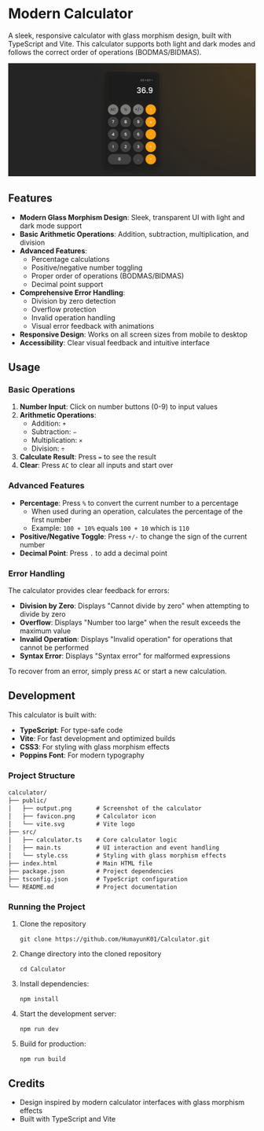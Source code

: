 # Modern Calculator

A sleek, responsive calculator with glass morphism design, built with TypeScript and Vite. This calculator supports both light and dark modes and follows the correct order of operations (BODMAS/BIDMAS).

![Calculator Screenshot](public/output.png)


## Features

- **Modern Glass Morphism Design**: Sleek, transparent UI with light and dark mode support
- **Basic Arithmetic Operations**: Addition, subtraction, multiplication, and division
- **Advanced Features**:
  - Percentage calculations
  - Positive/negative number toggling
  - Proper order of operations (BODMAS/BIDMAS)
  - Decimal point support
- **Comprehensive Error Handling**:
  - Division by zero detection
  - Overflow protection
  - Invalid operation handling
  - Visual error feedback with animations
- **Responsive Design**: Works on all screen sizes from mobile to desktop
- **Accessibility**: Clear visual feedback and intuitive interface

## Usage

### Basic Operations

1. **Number Input**: Click on number buttons (0-9) to input values
2. **Arithmetic Operations**:
   - Addition: `+`
   - Subtraction: `−`
   - Multiplication: `×`
   - Division: `÷`
3. **Calculate Result**: Press `=` to see the result
4. **Clear**: Press `AC` to clear all inputs and start over

### Advanced Features

- **Percentage**: Press `%` to convert the current number to a percentage
  - When used during an operation, calculates the percentage of the first number
  - Example: `100 + 10%` equals `100 + 10` which is `110`
- **Positive/Negative Toggle**: Press `+/-` to change the sign of the current number
- **Decimal Point**: Press `.` to add a decimal point

### Error Handling

The calculator provides clear feedback for errors:

- **Division by Zero**: Displays "Cannot divide by zero" when attempting to divide by zero
- **Overflow**: Displays "Number too large" when the result exceeds the maximum value
- **Invalid Operation**: Displays "Invalid operation" for operations that cannot be performed
- **Syntax Error**: Displays "Syntax error" for malformed expressions

To recover from an error, simply press `AC` or start a new calculation.

## Development

This calculator is built with:

- **TypeScript**: For type-safe code
- **Vite**: For fast development and optimized builds
- **CSS3**: For styling with glass morphism effects
- **Poppins Font**: For modern typography

### Project Structure

```
calculator/
├── public/
│   ├── output.png       # Screenshot of the calculator
│   ├── favicon.png      # Calculator icon
│   └── vite.svg         # Vite logo
├── src/
│   ├── calculator.ts    # Core calculator logic
│   ├── main.ts          # UI interaction and event handling
│   └── style.css        # Styling with glass morphism effects
├── index.html           # Main HTML file
├── package.json         # Project dependencies
├── tsconfig.json        # TypeScript configuration
└── README.md            # Project documentation
```

### Running the Project

1. Clone the repository
   ```
   git clone https://github.com/HumayunK01/Calculator.git
   ```
2. Change directory into the cloned repository
   ```
   cd Calculator
   ```
3. Install dependencies:
   ```
   npm install
   ```
4. Start the development server:
   ```
   npm run dev
   ```
5. Build for production:
   ```
   npm run build
   ```

## Credits

- Design inspired by modern calculator interfaces with glass morphism effects
- Built with TypeScript and Vite
